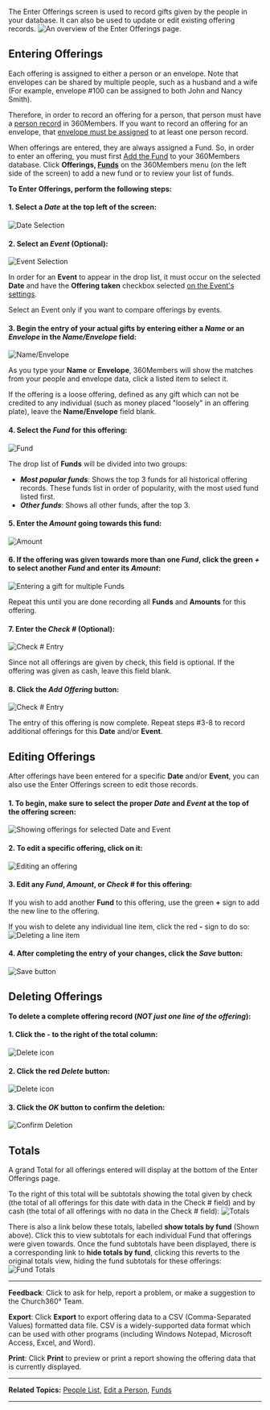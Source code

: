 The Enter Offerings screen is used to record gifts given by
the people in your database. It can also be used to update or edit
existing offering records. ![An overview of the Enter Offerings
page.](Enter_Offerings_01.JPG "An overview of the Enter Offerings page.")

Entering Offerings
-------------------------------------------------------------------------------------------

Each offering is assigned to either a person or an envelope. Note that
envelopes can be shared by multiple people, such as a husband and a wife
(For example, envelope \#100 can be assigned to both John and Nancy
Smith).

Therefore, in order to record an offering for a person, that person must
have a [person record](people:%20New%20Person) in 360Members. If you
want to record an offering for an envelope, that [envelope must be
assigned](people:%20Profile%20View) to at least one person record.

When offerings are entered, they are always assigned a Fund. So, in
order to enter an offering, you must first [Add the
Fund](offerings:%20Funds) to your 360Members database. Click
**Offerings, [Funds](offerings:%20Funds)** on the 360Members menu (on
the left side of the screen) to add a new fund or to review your list of
funds.

**To Enter Offerings, perform the following steps:**

#### 1. Select a *Date* at the top left of the screen:

![Date Selection](Enter_Offerings_02.JPG "Date Selection")

#### 2. Select an *Event* (Optional):

![Event Selection](Enter_Offerings_03.JPG "Event Selection")

In order for an **Event** to appear in the drop list, it must occur on
the selected **Date** and have the **Offering taken** checkbox selected
[on the Event's settings](events:%20Edit).

Select an Event only if you want to compare offerings by events.

#### 3. Begin the entry of your actual gifts by entering either a *Name* or an *Envelope* in the *Name/Envelope* field:

![Name/Envelope](Enter_Offerings_04.JPG "Name/Envelope")

As you type your **Name** or **Envelope**, 360Members will show the
matches from your people and envelope data, click a listed item to
select it.

If the offering is a loose offering, defined as any gift which can not
be credited to any individual (such as money placed "loosely" in an
offering plate), leave the **Name/Envelope** field blank.

#### 4. Select the *Fund* for this offering:

![Fund](Enter_Offerings_05.JPG "Fund")

The drop list of **Funds** will be divided into two groups:

-   ***Most popular funds***: Shows the top 3 funds for all historical
    offering records. These funds list in order of popularity, with the
    most used fund listed first.
-   ***Other funds***: Shows all other funds, after the top 3.

#### 5. Enter the *Amount* going towards this fund:

![Amount](Enter_Offerings_06.JPG "Amount")

#### 6. If the offering was given towards more than one *Fund*, click the green *+* to select another *Fund* and enter its *Amount*:

![Entering a gift for multiple
Funds](Enter_Offerings_07.JPG "Entering a gift for multiple Funds")

Repeat this until you are done recording all **Funds** and **Amounts**
for this offering.

#### 7. Enter the *Check \#* (Optional):

![Check \# Entry](Enter_Offerings_08.JPG "Check # Entry")

Since not all offerings are given by check, this field is optional. If
the offering was given as cash, leave this field blank.

#### 8. Click the *Add Offering* button:

![Check \# Entry](Enter_Offerings_09.JPG "Check # Entry")

The entry of this offering is now complete. Repeat steps \#3-8 to record
additional offerings for this **Date** and/or **Event**.

Editing Offerings
-----------------------------------------------------------------------------------------

After offerings have been entered for a specific **Date** and/or
**Event**, you can also use the Enter Offerings screen to edit those
records.

#### 1. To begin, make sure to select the proper *Date* and *Event* at the top of the offering screen:

![Showing offerings for selected Date and
Event](Enter_Offerings_10.JPG "Showing offerings for selected Date and Event")

#### 2. To edit a specific offering, click on it:

![Editing an offering](Enter_Offerings_11.JPG "Editing an offering")

#### 3. Edit any *Fund*, *Amount*, or *Check \#* for this offering:

If you wish to add another **Fund** to this offering, use the green
**+** sign to add the new line to the offering.

If you wish to delete any individual line item, click the red **-** sign
to do so: ![Deleting a line
item](Enter_Offerings_12.JPG "Deleting a line item")

#### 4. After completing the entry of your changes, click the *Save* button:

![Save button](Enter_Offerings_13.JPG "Save button")

Deleting Offerings
-------------------------------------------------------------------------------------------

**To delete a complete offering record (*NOT just one line of the
offering*):**

#### 1. Click the **-** to the right of the total column:

![Delete icon](Gray%20minus%20circle.PNG "Delete icon")

#### 2. Click the red *Delete* button:

![Delete icon](Enter_Offerings_15.JPG "Delete icon")

#### 3. Click the *OK* button to confirm the deletion:

![Confirm Deletion](Enter_Offerings_16.JPG "Confirm Deletion")

Totals
-------------------------------------------------------------------

A grand Total for all offerings entered will display at the bottom of
the Enter Offerings page.

To the right of this total will be subtotals showing the total given by
check (the total of all offerings for this date with data in the Check
\# field) and by cash (the total of all offerings with no data in the
Check \# field): ![Totals](Enter_Offerings_17.JPG "Totals")

There is also a link below these totals, labelled **show totals by
fund** (Shown above). Click this to view subtotals for each individual
Fund that offerings were given towards. Once the fund subtotals have
been displayed, there is a corresponding link to **hide totals by
fund**, clicking this reverts to the original totals view, hiding the
fund subtotals for these offerings: ![Fund
Totals](Enter_Offerings_18.JPG "Fund Totals")

* * * * *

**Feedback**: Click **<Feedback>** to ask for help, report a problem, or
make a suggestion to the Church360° Team.

**Export**: Click **Export** to export offering data to a CSV
(Comma-Separated Values) formatted data file. CSV is a widely-supported
data format which can be used with other programs (including Windows
Notepad, Microsoft Access, Excel, and Word).

**Print**: Click **Print** to preview or print a report showing the
offering data that is currently displayed.

* * * * *

**Related Topics:** [People List](people:%20View), [Edit a
Person](people:%20Profile%20View), [Funds](offerings:%20Funds)

* * * * *
